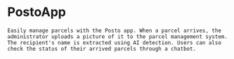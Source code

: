 # PostoApp
    Easily manage parcels with the Posto app. When a parcel arrives, the administrator uploads a picture of it to the parcel management system. The recipient's name is extracted using AI detection. Users can also check the status of their arrived parcels through a chatbot.

